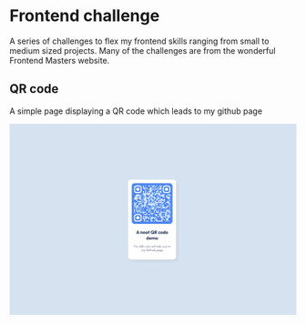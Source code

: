 # Frontend challenge
A series of challenges to flex my frontend skills ranging from small to medium sized projects. Many of the challenges are from the wonderful Frontend Masters website.

## QR code
A simple page displaying a QR code which leads to my github page

<img src="static/qr_code.png" />
